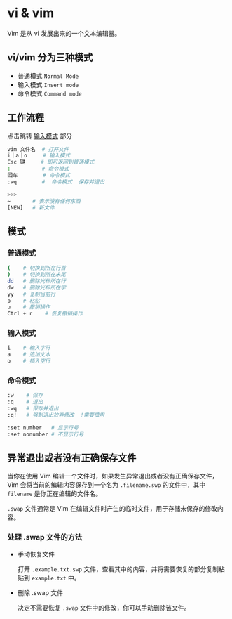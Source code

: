 # vi & vim

Vim 是从 vi 发展出来的一个文本编辑器。

## vi/vim 分为三种模式

- 普通模式 `Normal Mode`
- 输入模式 `Insert mode`
- 命令模式 `Command mode`

## 工作流程

点击跳转 [输入模式](#输入模式) 部分

```bash
vim 文件名  # 打开文件
i｜a｜o     # 输入模式
Esc 键     # 即可返回到普通模式
:          # 命令模式
回车        # 命令模式
:wq        #  命令模式  保存并退出

>>>
~       # 表示没有任何东西
[NEW]   # 新文件
```

## 模式

### 普通模式

```bash
(    # 切换到所在行首
)    # 切换到所在末尾
dd   # 删除光标所在行
dw   # 删除光标所在字
yy   # 复制当前行
p    # 粘贴
u    # 撤销操作
Ctrl + r    # 恢复撤销操作
```

### 输入模式

```bash
i    # 输入字符
a    # 追加文本
o    # 插入空行
```

### 命令模式

```bash
:w    # 保存
:q    # 退出
:wq   # 保存并退出
:q!   # 强制退出放弃修改  !需要慎用

:set number   # 显示行号
:set nonumber # 不显示行号
```

## 异常退出或者没有正确保存文件

当你在使用 Vim 编辑一个文件时，如果发生异常退出或者没有正确保存文件，Vim 会将当前的编辑内容保存到一个名为 `.filename.swp` 的文件中，其中 `filename` 是你正在编辑的文件名。

`.swap` 文件通常是 Vim 在编辑文件时产生的临时文件，用于存储未保存的修改内容。

### 处理 .swap 文件的方法

- 手动恢复文件

  打开 `.example.txt.swp` 文件，查看其中的内容，并将需要恢复的部分复制粘贴到 `example.txt` 中。

- 删除 .swap 文件

  决定不需要恢复 `.swap` 文件中的修改，你可以手动删除该文件。
